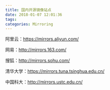 ```yaml
---
title: 国内开源镜像站点
date: 2018-01-07 12:01:36
tags:
categories: Mirroring
---
```

阿里云：<https://mirrors.aliyun.com/>

网易：<http://mirrors.163.com/>

搜狐：<http://mirrors.sohu.com/>

清华大学：<https://mirrors.tuna.tsinghua.edu.cn/>

中国科大：<http://mirrors.ustc.edu.cn/>